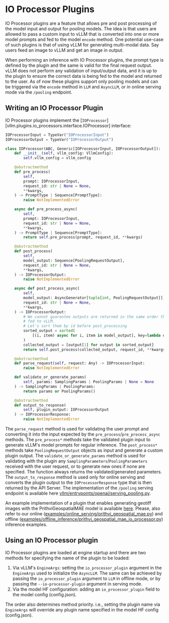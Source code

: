 # IO Processor Plugins

IO Processor plugins are a feature that allows pre and post processing of the model input and output for pooling models. The idea is that users are allowed to pass a custom input to vLLM that is converted into one or more model prompts and fed to the model `encode` method. One potential use-case of such plugins is that of using vLLM for generating multi-modal data. Say users feed an image to vLLM and get an image in output.

When performing an inference with IO Processor plugins, the prompt type is defined by the plugin and the same is valid for the final request output. vLLM does not perform any validation of input/output data, and it is up to the plugin to ensure the correct data is being fed to the model and returned to the user. As of now these plugins support only pooling models and can be triggered via the `encode` method in `LLM` and `AsyncLLM`, or in online serving mode via the `/pooling` endpoint.

## Writing an IO Processor Plugin

IO Processor plugins implement the [`IOProcessor`][vllm.plugins.io_processors.interface.IOProcessor] interface:

```python
IOProcessorInput = TypeVar("IOProcessorInput")
IOProcessorOutput = TypeVar("IOProcessorOutput")

class IOProcessor(ABC, Generic[IOProcessorInput, IOProcessorOutput]):
    def __init__(self, vllm_config: VllmConfig):
        self.vllm_config = vllm_config

    @abstractmethod
    def pre_process(
        self,
        prompt: IOProcessorInput,
        request_id: str | None = None,
        **kwargs,
    ) -> PromptType | Sequence[PromptType]:
        raise NotImplementedError

    async def pre_process_async(
        self,
        prompt: IOProcessorInput,
        request_id: str | None = None,
        **kwargs,
    ) -> PromptType | Sequence[PromptType]:
        return self.pre_process(prompt, request_id, **kwargs)

    @abstractmethod
    def post_process(
        self,
        model_output: Sequence[PoolingRequestOutput],
        request_id: str | None = None,
        **kwargs,
    ) -> IOProcessorOutput:
        raise NotImplementedError

    async def post_process_async(
        self,
        model_output: AsyncGenerator[tuple[int, PoolingRequestOutput]],
        request_id: str | None = None,
        **kwargs,
    ) -> IOProcessorOutput:
        # We cannot guarantee outputs are returned in the same order they were
        # fed to vLLM.
        # Let's sort them by id before post_processing
        sorted_output = sorted(
            [(i, item) async for i, item in model_output], key=lambda output: output[0]
        )
        collected_output = [output[1] for output in sorted_output]
        return self.post_process(collected_output, request_id, **kwargs)

    @abstractmethod
    def parse_request(self, request: Any) -> IOProcessorInput:
        raise NotImplementedError

    def validate_or_generate_params(
        self, params: SamplingParams | PoolingParams | None = None
    ) -> SamplingParams | PoolingParams:
        return params or PoolingParams()

    @abstractmethod
    def output_to_response(
        self, plugin_output: IOProcessorOutput
    ) -> IOProcessorResponse:
        raise NotImplementedError
```

The `parse_request` method is used for validating the user prompt and converting it into the input expected by the `pre_process`/`pre_process_async` methods.
The `pre_process*` methods take the validated plugin input to generate vLLM's model prompts for regular inference.
The `post_process*` methods take `PoolingRequestOutput` objects as input and generate a custom plugin output.
The `validate_or_generate_params` method is used for validating with the plugin any `SamplingParameters`/`PoolingParameters` received with the user request, or to generate new ones if none are specified. The function always returns the validated/generated parameters.
The `output_to_response` method is used only for online serving and converts the plugin output to the `IOProcessorResponse` type that is then returned by the API Server. The implementation of the `/pooling` serving endpoint is available here [vllm/entrypoints/openai/serving_pooling.py](../../vllm/entrypoints/openai/serving_pooling.py).

An example implementation of a plugin that enables generating geotiff images with the PrithviGeospatialMAE model is available [here](https://github.com/IBM/terratorch/tree/main/terratorch/vllm/plugins/segmentation). Please, also refer to our online ([examples/online_serving/prithvi_geospatial_mae.py](../../examples/online_serving/prithvi_geospatial_mae.py)) and offline ([examples/offline_inference/prithvi_geospatial_mae_io_processor.py](../../examples/offline_inference/prithvi_geospatial_mae_io_processor.py)) inference examples.

## Using an IO Processor plugin

IO Processor plugins are loaded at engine startup and there are two methods for specifying the name of the plugin to be loaded:

1. Via vLLM's `EngineArgs`: setting the `io_processor_plugin` argument in the `EngineArgs` used to initialize the `AsyncLLM`. The same can be achieved by passing the `io_processor_plugin` argument to `LLM` in offline mode, or by passing the `--io-processor-plugin` argument in serving mode.
2. Via the model HF configuration: adding an `io_processor_plugin` field to the model config (config.json).

The order also determines method priority. i.e., setting the plugin name via `EngineArgs` will override any plugin name specified in the model HF config (config.json).
